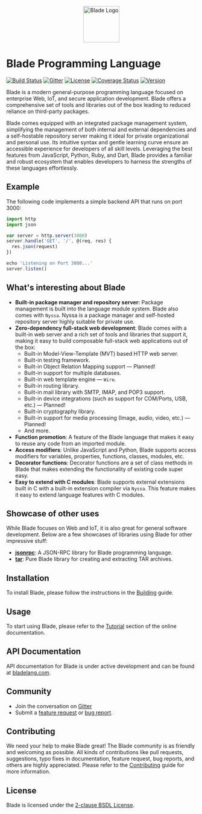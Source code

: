 <div align="center">
    <img height="96" alt="Blade Logo" src="https://raw.githubusercontent.com/blade-lang/blade/main/blade.png">
</div>

# Blade Programming Language

[![Build Status](https://github.com/blade-lang/blade/actions/workflows/ci.yml/badge.svg)](https://github.com/blade-lang/blade/actions)
[![Gitter](https://badges.gitter.im/blade-lang/community.svg)](https://gitter.im/blade-lang/community)
[![License](https://img.shields.io/badge/License-MIT-blue.svg)](https://github.com/blade-lang/blade/blob/master/LICENSE)
[![Coverage Status](https://coveralls.io/repos/github/blade-lang/blade/badge.svg?branch=main)](https://coveralls.io/github/blade-lang/blade?branch=main)
[![Version](https://img.shields.io/badge/version-0.0.86-green)](https://github.com/blade-lang/blade)

Blade is a modern general-purpose programming language focused on enterprise Web, IoT, and secure application development. Blade offers a comprehensive set of tools and libraries out of the box leading to reduced reliance on third-party packages. 

Blade comes equipped with an integrated package management system, simplifying the management of both internal and external dependencies and a self-hostable repository server making it ideal for private organizational and personal use. Its intuitive syntax and gentle learning curve ensure an accessible experience for developers of all skill levels. Leveraging the best features from JavaScript, Python, Ruby, and Dart, Blade provides a familiar and robust ecosystem that enables developers to harness the strengths of these languages effortlessly.

## Example

The following code implements a simple backend API that runs on port 3000:

```js
import http
import json

var server = http.server(3000)
server.handle('GET', '/', @(req, res) {
  res.json(request)
})

echo 'Listening on Port 3000...'
server.listen()
```

## What's interesting about Blade

- **Built-in package manager and repository server:** Package management is built into the language module system. Blade also comes with `Nyssa`. Nyssa is a package manager and self-hosted repository server highly suitable for private use.
- **Zero-dependency full-stack web development**: Blade comes with a built-in web server and a rich set of tools and libraries that support it, making it easy to build composable full-stack web applications out of the box:
  - Built-in Model-View-Template (MVT) based HTTP web server.
  - Built-in testing framework.
  - Built-in Object Relation Mapping support &mdash; Planned!
  - Built-in support for multiple databases.
  - Built-in web template engine &mdash; `Wire`.
  - Built-in routing library.
  - Built-in mail library with SMTP, IMAP, and POP3 support.
  - Built-in device integrations (such as support for COM/Ports, USB, etc.) &mdash; Planned!
  - Built-in cryptography library.
  - Built-in support for media processing (Image, audio, video, etc.) &mdash; Planned!
  - And more.
- **Function promotion**: A feature of the Blade language that makes it easy to reuse any code from an imported module.
- **Access modifiers**: Unlike JavaScript and Python, Blade supports access modifiers for variables, properties, functions, classes, modules, etc.
- **Decorator functions**: Decorator functions are a set of class methods in Blade that makes extending the functionality of existing code super easy.
- **Easy to extend with C modules**: Blade supports external extensions built in C with a built-in extension compiler via `Nyssa`. This feature makes it easy to extend language features with C modules.

## Showcase of other uses

While Blade focuses on Web and IoT, it is also great for general software development. Below are a few showcases of libraries using Blade for other impressive stuff:

- **[jsonrpc](https://github.com/mcfriend99/jsonrpc)**: A JSON-RPC library for Blade programming language.
- **[tar](https://github.com/mcfriend99/tar)**: Pure Blade library for creating and extracting TAR archives.

## Installation

To install Blade, please follow the instructions in the [Building](./BUILDING.md) guide.

## Usage

To start using Blade, please refer to the [Tutorial](https://bladelang.com/tutorial/index.html) section of the online documentation.

## API Documentation

API documentation for Blade is under active development and can be found at [bladelang.com](https://bladelang.com/standard/index.html).

## Community

- Join the conversation on [Gitter](https://gitter.im/blade-lang/community)
- Submit a [feature request](https://github.com/blade-lang/blade/issues/new?labels=feature-request) or [bug report](https://github.com/blade-lang/blade/issues/new?labels=bug).
<!-- - Follow us on Twitter -->

## Contributing

We need your help to make Blade great! The Blade community is as friendly and welcoming as possible. All kinds of contributions like pull requests, suggestions, typo fixes in documentation, feature request, bug reports, and others are highly appreciated. Please refer to the [Contributing](./CONTRIBUTING.md) guide for more information.

## License

Blade is licensed under the [2-clause BSDL License](https://github.com/blade-lang/blade/blob/master/LICENSE).
